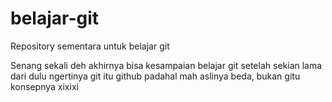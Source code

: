 # belajar-git
Repository sementara untuk belajar git


Senang sekali deh akhirnya bisa kesampaian belajar git setelah sekian lama
dari dulu ngertinya git itu github
padahal mah aslinya beda, bukan gitu konsepnya xixixi
